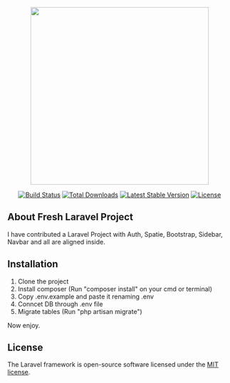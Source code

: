 <p align="center"><img src="https://res.cloudinary.com/dtfbvvkyp/image/upload/v1566331377/laravel-logolockup-cmyk-red.svg" width="400"></p>

<p align="center">
<a href="https://travis-ci.org/laravel/framework"><img src="https://travis-ci.org/laravel/framework.svg" alt="Build Status"></a>
<a href="https://packagist.org/packages/laravel/framework"><img src="https://poser.pugx.org/laravel/framework/d/total.svg" alt="Total Downloads"></a>
<a href="https://packagist.org/packages/laravel/framework"><img src="https://poser.pugx.org/laravel/framework/v/stable.svg" alt="Latest Stable Version"></a>
<a href="https://packagist.org/packages/laravel/framework"><img src="https://poser.pugx.org/laravel/framework/license.svg" alt="License"></a>
</p>

## About Fresh Laravel Project

I have contributed a Laravel Project with Auth, Spatie, Bootstrap, Sidebar, Navbar and all are aligned inside.

## Installation

1. Clone the project
2. Install composer (Run "composer install" on your cmd or terminal)
3. Copy .env.example and paste it renaming .env
4. Conncet DB through .env file
5. Migrate tables (Run "php artisan migrate")

Now enjoy.

## License

The Laravel framework is open-source software licensed under the [MIT license](https://opensource.org/licenses/MIT).
